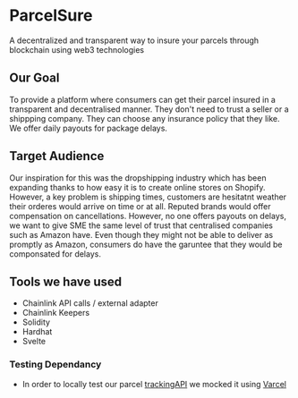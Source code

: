 # ParcelSure
A decentralized and transparent way to insure your parcels through blockchain using web3 technologies

## Our Goal
To provide a platform where consumers can get their parcel insured in a transparent and decentralised manner. They don't need to trust a seller 
or a shippping company. They can choose any insurance policy that they like. We offer daily payouts for package delays. 

## Target Audience 
Our inspiration for this was the dropshipping industry which has been expanding thanks to how easy it is to create online stores on Shopify. However, a
key problem is shipping times, customers are hesitatnt weather their orderes would arrive on time or at all. Reputed brands would offer compensation on
cancellations. 
However, no one offers payouts on delays, we want to give SME the same level of trust that centralised companies such as Amazon have. Even though
they might not be able to deliver as promptly as Amazon, consumers do have the garuntee that they would be componsated for delays.

## Tools we have used 
- Chainlink API calls / external adapter
- Chainlink Keepers
- Solidity
- Hardhat 
- Svelte 


### Testing Dependancy
- In order to locally test our parcel [trackingAPI](https://github.com/sanatcodes/mockAPItestingMore/tree/improving_api) we mocked it using [Varcel](varcel.com)
